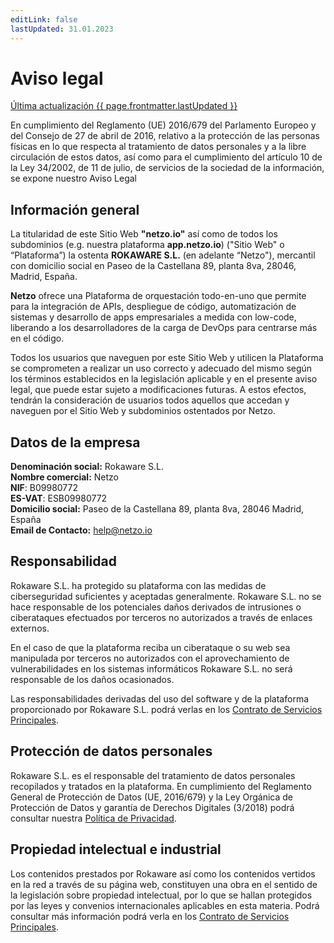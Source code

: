 ```yaml
---
editLink: false
lastUpdated: 31.01.2023
---
```

<script setup>
import { onMounted } from 'vue'
import { useData } from 'vitepress'

onMounted(async () => {
  if (window) await window.UC_UI.updateLanguage("es");
})
const { page } = useData()
</script>

# Aviso legal

<u>Última actualización {{ page.frontmatter.lastUpdated }}</u>

En cumplimiento del Reglamento (UE) 2016/679 del Parlamento Europeo y del Consejo de 27 de abril de 2016, relativo a la protección de las personas físicas en lo que respecta al tratamiento de datos personales y a la libre circulación de estos datos, así como para el cumplimiento del artículo 10 de la Ley 34/2002, de 11 de julio, de servicios de la sociedad de la información, se expone nuestro Aviso Legal

## Información general

La titularidad de este Sitio Web **"netzo.io"** así como de todos los subdominios (e.g. nuestra plataforma **app.netzo.io**) ("Sitio Web" o “Plataforma”) la ostenta **ROKAWARE S.L.** (en adelante “Netzo"), mercantil con domicilio social en Paseo de la Castellana 89, planta 8va, 28046, Madrid, España.

**Netzo** ofrece una Plataforma de orquestación todo-en-uno que permite para la integración de APIs, despliegue de código, automatización de sistemas y desarrollo de apps empresariales a medida con low-code, liberando a los desarrolladores de la carga de DevOps para centrarse más en el código.

Todos los usuarios que naveguen por este Sitio Web y utilicen la Plataforma se comprometen a realizar un uso correcto y adecuado del mismo según los términos establecidos en la legislación aplicable y en el presente aviso legal, que puede estar sujeto a modificaciones futuras. A estos efectos, tendrán la consideración de usuarios todos aquellos que accedan y naveguen por el Sitio Web y subdominios ostentados por Netzo.

## Datos de la empresa

**Denominación social:** Rokaware S.L.<br>
**Nombre comercial:** Netzo<br>
**NIF**: B09980772<br>
**ES-VAT**: ESB09980772<br>
**Domicilio social:** Paseo de la Castellana 89, planta 8va, 28046 Madrid, España<br>
**Email de Contacto:**  [help@netzo.io](mailto:help@netzo.io/)<br>

## Responsabilidad

Rokaware S.L. ha protegido su plataforma con las medidas de ciberseguridad suficientes y aceptadas generalmente. Rokaware S.L. no se hace responsable de los potenciales daños derivados de intrusiones o ciberataques efectuados por terceros no autorizados a través de enlaces externos.

En el caso de que la plataforma reciba un ciberataque o su web sea manipulada por terceros no autorizados con el aprovechamiento de vulnerabilidades en los sistemas informáticos Rokaware S.L. no será responsable de los daños ocasionados.

Las responsabilidades derivadas del uso del software y de la plataforma proporcionado por Rokaware S.L. podrá verlas en los [Contrato de Servicios Principales](/es/legal/main-services-agreement).

## Protección de datos personales

Rokaware S.L. es el responsable del tratamiento de datos personales recopilados y tratados en la plataforma. En cumplimiento del Reglamento General de Protección de Datos (UE, 2016/679) y la Ley Orgánica de Protección de Datos y garantía de Derechos Digitales (3/2018) podrá consultar nuestra [Política de Privacidad](/es/legal/privacy-policy).

## Propiedad intelectual e industrial

Los contenidos prestados por Rokaware así como los contenidos vertidos en la red a través de su página web, constituyen una obra en el sentido de la legislación sobre propiedad intelectual, por lo que se hallan protegidos por las leyes y convenios internacionales aplicables en esta materia. Podrá consultar más información podrá verla en los [Contrato de Servicios Principales](/es/legal/main-services-agreement).
